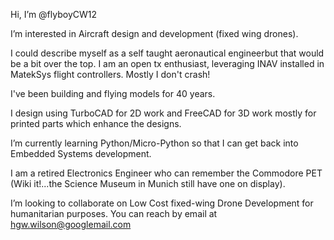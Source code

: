 Hi, I’m @flyboyCW12

I’m interested in Aircraft design and development (fixed wing drones).

I could describe myself as a self taught aeronautical engineerbut that would be a bit over the top.
I am an open tx enthusiast, leveraging INAV installed in MatekSys flight controllers.  Mostly I don't crash! 

I've been building and flying models for 40 years.

I design using TurboCAD for 2D work and FreeCAD for 3D work mostly for printed parts which enhance the designs.

I’m currently learning Python/Micro-Python so that I can get back into Embedded Systems development.

I am a retired Electronics Engineer who can remember the Commodore PET (Wiki it!...the Science Museum in Munich still have one on display).

I’m looking to collaborate on Low Cost fixed-wing Drone Development for humanitarian purposes.
You can reach by email at hgw.wilson@googlemail.com

<!---
flyboyCW12/flyboyCW12 is a ✨ special ✨ repository because its `README.md` (this file) appears on your GitHub profile.
You can click the Preview link to take a look at your changes.
--->
